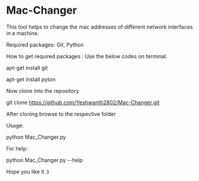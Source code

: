 # Mac-Changer
This tool helps to change the mac addresses of different network interfaces in a machine.

Required packages: Git, Python

How to get required packages :
Use the below codes on terminal.

apt-get install git

apt-get install pyton

Now clone into the repository

git clone https://github.com/Yeshwanth2802/Mac-Changer.git

After cloning browse to the respective folder

Usage: 

python Mac_Changer.py

For help: 

python Mac_Changer.py --help



Hope you like it     :)

